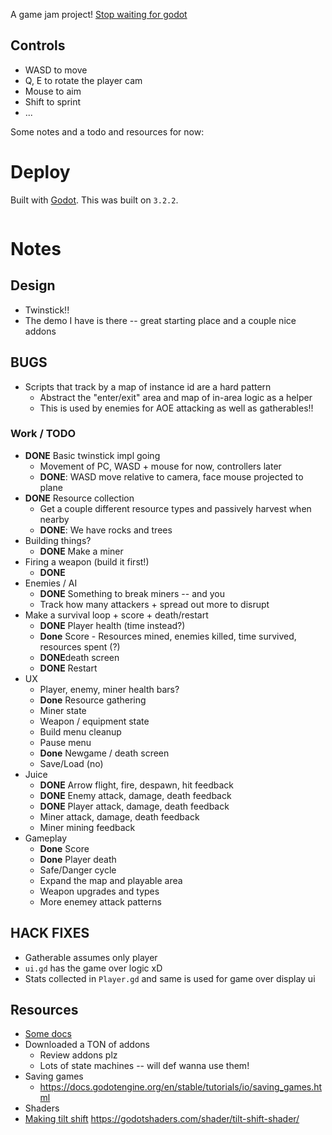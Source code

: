 A game jam project! [Stop waiting for godot](https://itch.io/jam/stop-waiting-for-godot)

## Controls
- WASD to move
- Q, E to rotate the player cam
- Mouse to aim
- Shift to sprint
- ...

Some notes and a todo and resources for now:


# Deploy
Built with [Godot](https://godotengine.org/). This was built on `3.2.2`.
```

```

# Notes
## Design
- Twinstick!!
- The demo I have is there -- great starting place and a couple nice addons

## BUGS
- Scripts that track by a map of instance id are a hard pattern
  - Abstract the "enter/exit" area and map of in-area logic as a helper
  - This is used by enemies for AOE attacking as well as gatherables!!

### Work / TODO
- **DONE** Basic twinstick impl going
  - Movement of PC, WASD + mouse for now, controllers later
  - **DONE**: WASD move relative to camera, face mouse projected to plane
- **DONE** Resource collection
  - Get a couple different resource types and passively harvest when nearby
  - **DONE**: We have rocks and trees
- Building things?
  - **DONE** Make a miner
- Firing a weapon (build it first!)
  - **DONE**
- Enemies / AI
  - **DONE** Something to break miners -- and you
  - Track how many attackers + spread out more to disrupt
- Make a survival loop + score + death/restart
  - **DONE** Player health (time instead?)
  - **Done** Score - Resources mined, enemies killed, time survived, resources spent (?)
  - **DONE**death screen
  - **DONE** Restart
- UX
  - Player, enemy, miner health bars?
  - **Done** Resource gathering
  - Miner state
  - Weapon / equipment state
  - Build menu cleanup
  - Pause menu
  - **Done** Newgame / death screen
  - Save/Load (no)
- Juice
  - **DONE** Arrow flight, fire, despawn, hit feedback
  - **DONE** Enemy attack, damage, death feedback
  - **DONE** Player attack, damage, death feedback
  - Miner attack, damage, death feedback
  - Miner mining feedback
- Gameplay
  - **Done** Score
  - **Done** Player death
  - Safe/Danger cycle
  - Expand the map and playable area
  - Weapon upgrades and types
  - More enemey attack patterns

## HACK FIXES
- Gatherable assumes only player
- `ui.gd` has the game over logic xD
- Stats collected in `Player.gd` and same is used for game over display ui

## Resources
- [Some docs](https://docs.godotengine.org/en/stable/tutorials/physics/rigid_body.html)
- Downloaded a TON of addons
  - Review addons plz
  - Lots of state machines -- will def wanna use them!
- Saving games
  - https://docs.godotengine.org/en/stable/tutorials/io/saving_games.html
-	Shaders
- [Making tilt shift](https://www.youtube.com/watch?v=TZxsssoLwM8) https://godotshaders.com/shader/tilt-shift-shader/
